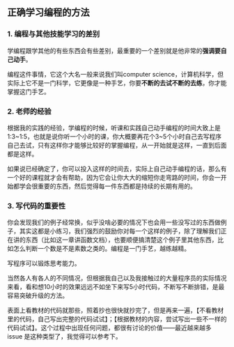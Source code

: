 ## 正确学习编程的方法

### 1. 编程与其他技能学习的差别

学编程跟学其他的有些东西会有些差别，最重要的一个差别就是他非常的**强调要自己动手**。

编程这件事情，它这个大名一般来说我们叫computer science，计算机科学，但实际上它不是一门科学，它更像是一种手艺，你要**不断的去试不断的去练**，你才能掌握这门手艺。

### 2. 老师的经验

根据我的实践的经验，学编程的时候，听课和实践自己动手编程的时间大致上是1:3~1:5，也就是说你听一个小时的课，你大概要再花个3~5个小时自己去写程序自己去试，只有这样你才能够比较好的掌握编程，从一开始就是这样，一直到后面都是这样。

如果说已经确定了，你可以投入这样的时间去，实际上自己动手编程的话，那么有一个好的课程就才会有帮助，因为它会让你大大的缩短你走弯路的时间，你会一开始都学会很重要的东西，然后觉得每一件东西都是持续的长期有用的。

### 3. 写代码的重要性

你会发现我们的例子经常换，似乎没啥必要的情况下也会用一些没写过的东西做例子，其实这都是小练习，我们强烈的鼓励你对每一个这样的例子，除了理解我们正在讲的东西（比如这一章讲函数文档），也要顺便搞清楚这个例子里其他东西，比如怎么判断一个数是不是素数之类的。编程是一门手艺，越练越精。

写程序可以锻炼思考能力。

当然各人有各人的不同情况，但根据我自己以及我接触过的大量程序员的实际情况来看，看和想10小时的效果远远不如坐下来写5小时代码，不断写不断排错，是最容易突破升级的方法。

表面上看教材的代码就那些，照着抄也很快就抄完了，但是再来一遍，【不看教材里的代码，自己写出完整的代码试试】；【根据教材的内容，尝试写出一些不一样的代码试试】。这个过程中出现任何问题，都很有讨论的价值——最近越来越多 issue 是这种类型了，我觉得可以参考下。